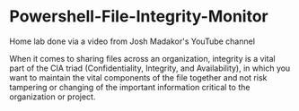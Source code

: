 # Powershell-File-Integrity-Monitor
Home lab done via a video from Josh Madakor's YouTube channel

When it comes to sharing files across an organization, integrity is a vital part of the CIA triad (Confidentiality, Integrity, and Availability), in which you want to maintain the vital components of the file together and not risk tampering or changing of the important information critical to the organization or project. 
